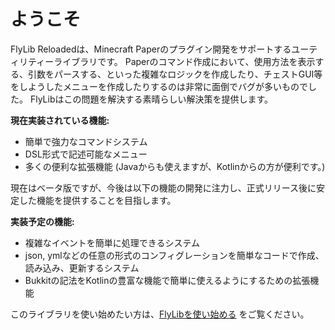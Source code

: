 # ようこそ

FlyLib Reloadedは、Minecraft Paperのプラグイン開発をサポートするユーティリティーライブラリです。
Paperのコマンド作成において、使用方法を表示する、引数をパースする、といった複雑なロジックを作成したり、チェストGUI等をしようしたメニューを作成したりするのは非常に面倒でバグが多いものでした。
FlyLibはこの問題を解決する素晴らしい解決策を提供します。

**現在実装されている機能:**

- 簡単で強力なコマンドシステム
- DSL形式で記述可能なメニュー
- 多くの便利な拡張機能 (Javaからも使えますが、Kotlinからの方が便利です。)

現在はベータ版ですが、今後は以下の機能の開発に注力し、正式リリース後に安定した機能を提供することを目指します。

**実装予定の機能:**

- 複雑なイベントを簡単に処理できるシステム
- json, ymlなどの任意の形式のコンフィグレーションを簡単なコードで作成、読み込み、更新するシステム
- Bukkitの記法をKotlinの豊富な機能で簡単に使えるようにするための拡張機能

このライブラリを使い始めたい方は、[FlyLibを使い始める](https://github.com/TeamKun/flylib-reloaded/blob/master/wiki/ja/getting-started.md)
をご覧ください。